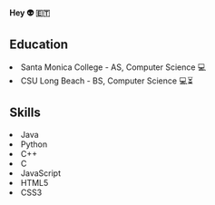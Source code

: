 
**Hey 👽 :ethiopia:**

<h2>Education</h2>
    <li>Santa Monica College - AS, Computer Science 💻</li>
    <li>CSU Long Beach - BS, Computer Science 💻⏳</li></P>
<h2>Skills</h2>
 <li>Java</li>
 <li>Python</li>
 <li>C++</li>
 <li>C</li>
 <li>JavaScript</li>
 <li>HTML5</li>
 <li>CSS3</li>
